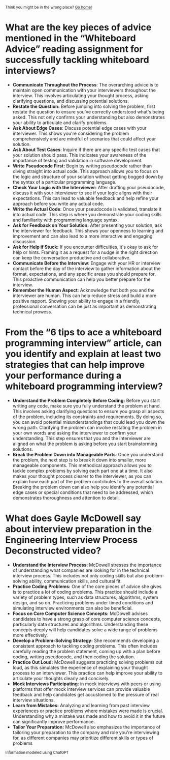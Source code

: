 <sub>Think you might be in the wrong place? [Go home!](../README.md)</sub>

# What are the key pieces of advice mentioned in the “Whiteboard Advice” reading assignment for successfully tackling whiteboard interviews?

* __Communicate Throughout the Process__: The overarching advice is to maintain open communication with your interviewers throughout the interview. This involves articulating your thought process, asking clarifying questions, and discussing potential solutions.
* __Restate the Question:__ Before jumping into solving the problem, first restate the question to ensure you've correctly understood what's being asked. This not only confirms your understanding but also demonstrates your ability to articulate and clarify problems.
* __Ask About Edge Cases__: Discuss potential edge cases with your interviewer. This shows you're considering the problem comprehensively and are mindful of scenarios that could affect your solution.
* __Ask About Test Cases__: Inquire if there are any specific test cases that your solution should pass. This indicates your awareness of the importance of testing and validation in software development.
* __Write Pseudocode First:__ Begin by writing pseudocode rather than diving straight into actual code. This approach allows you to focus on the logic and structure of your solution without getting bogged down by the syntax of a particular programming language.
* __Check Your Logic with the Interviewer:__ After drafting your pseudocode, discuss it with your interviewer to see if your logic aligns with their expectations. This can lead to valuable feedback and help refine your approach before you write any actual code.
* __Write the Actual Code__: Once your pseudocode is validated, translate it into actual code. This step is where you demonstrate your coding skills and familiarity with programming language syntax.
* __Ask for Feedback on Your Solution:__ After presenting your solution, ask the interviewer for feedback. This shows your openness to learning and improvement and can also lead to a more interactive and engaging discussion.
* __Ask for Help if Stuck:__ If you encounter difficulties, it's okay to ask for help or hints. Framing it as a request for a nudge in the right direction can keep the conversation productive and collaborative.
* __Communicate Before the Interview__: Engage with your HR or interview contact before the day of the interview to gather information about the format, expectations, and any specific areas you should prepare for. This proactive communication can help you better prepare for the interview.
* __Remember the Human Aspect__: Acknowledge that both you and the interviewer are human. This can help reduce stress and build a more positive rapport. Showing your ability to engage in a friendly, professional conversation can be just as important as demonstrating technical prowess.

# From the “6 tips to ace a whiteboard programming interview” article, can you identify and explain at least two strategies that can help improve your performance during a whiteboard programming interview?

* __Understand the Problem Completely Before Coding:__ Before you start writing any code, make sure you fully understand the problem at hand. This involves asking clarifying questions to ensure you grasp all aspects of the problem, including its constraints and requirements. By doing so, you can avoid potential misunderstandings that could lead you down the wrong path. Clarifying the problem can involve restating the problem in your own words and asking the interviewer to confirm your understanding. This step ensures that you and the interviewer are aligned on what the problem is asking before you start brainstorming solutions.
* __Break the Problem Down into Manageable Parts__: Once you understand the problem, the next step is to break it down into smaller, more manageable components. This methodical approach allows you to tackle complex problems by solving each part one at a time. It also makes your thought process clearer to the interviewer, as you can explain how each part of the problem contributes to the overall solution. Breaking the problem down can also help you identify any potential edge cases or special conditions that need to be addressed, which demonstrates thoroughness and attention to detail.

# What does Gayle McDowell say about interview preparation in the Engineering Interview Process Deconstructed video?

* __Understand the Interview Process__: McDowell stresses the importance of understanding what companies are looking for in the technical interview process. This includes not only coding skills but also problem-solving ability, communication skills, and cultural fit.
* __Practice Coding Problems:__ One of the core pieces of advice she gives is to practice a lot of coding problems. This practice should include a variety of problem types, such as data structures, algorithms, system design, and so on. Practicing problems under timed conditions and simulating interview environments can also be beneficial.
* __Focus on Core Computer Science Concepts:__ McDowell advises candidates to have a strong grasp of core computer science concepts, particularly data structures and algorithms. Understanding these concepts deeply will help candidates solve a wide range of problems more effectively.
* __Develop a Problem-Solving Strategy:__ She recommends developing a consistent approach to tackling coding problems. This often includes carefully reading the problem statement, coming up with a plan before coding, writing pseudocode, and then coding the solution.
* __Practice Out Loud:__ McDowell suggests practicing solving problems out loud, as this simulates the experience of explaining your thought process to an interviewer. This practice can help improve your ability to articulate your thoughts clearly and concisely.
* __Mock Interviews Participating__: in mock interviews with peers or using platforms that offer mock interview services can provide valuable feedback and help candidates get accustomed to the pressure of real interview situations.
* __Learn from Mistakes:__ Analyzing and learning from past interview experiences or practice problems where mistakes were made is crucial. Understanding why a mistake was made and how to avoid it in the future can significantly improve performance.
* __Tailor Your Preparation:__ McDowell also emphasizes the importance of tailoring your preparation to the company and role you're interviewing for, as different companies may prioritize different skills or types of problems


<sub>Information modeled using ChatGPT</sub>